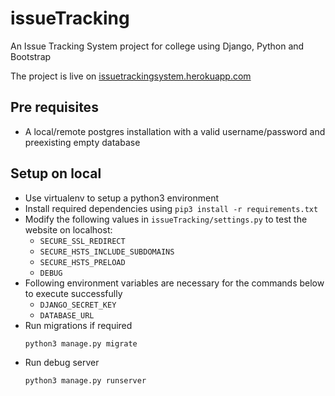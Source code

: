 issueTracking
=============

An Issue Tracking System project for college using Django, Python and Bootstrap

The project is live on [issuetrackingsystem.herokuapp.com](http://issuetrackingsystem.herokuapp.com/)

## Pre requisites
- A local/remote postgres installation with a valid username/password and preexisting empty database

## Setup on local
- Use virtualenv to setup a python3 environment
- Install required dependencies using `pip3 install -r requirements.txt`
- Modify the following values in `issueTracking/settings.py` to test the website on localhost:
    - `SECURE_SSL_REDIRECT`
    - `SECURE_HSTS_INCLUDE_SUBDOMAINS`
    - `SECURE_HSTS_PRELOAD`
    - `DEBUG`
- Following environment variables are necessary for the commands below to execute successfully
    - `DJANGO_SECRET_KEY`
    - `DATABASE_URL`
- Run migrations if required
  ```
  python3 manage.py migrate
  ```
- Run debug server
  ```
  python3 manage.py runserver
  ```